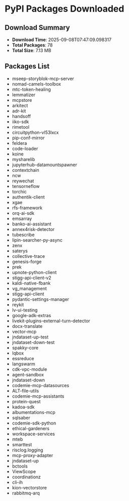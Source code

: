 # PyPI Packages Downloaded

## Download Summary
- **Download Time**: 2025-09-08T07:47:09.098317
- **Total Packages**: 78
- **Total Size**: 7.13 MB

## Packages List
- mseep-storyblok-mcp-server
- nomad-camels-toolbox
- mtc-token-healing
- lemmatizer
- mcpstore
- arkitect
- adr-kit
- handsoff
- iiko-sdk
- rimetool
- circuitpython-vl53lxcx
- pip-conf-mirror
- feldera
- code-loader
- koine
- mysharelib
- jupyterhub-datamountspawner
- contextchain
- ncw
- reywechat
- tensorneflow
- torchic
- authentik-client
- xgae
- rfs-framework
- orq-ai-sdk
- emsarray
- banko-ai-assistant
- annex4risk-detector
- tubescribe
- lipin-searcher-py-async
- zenx
- saterys
- collective-trace
- genesis-forge
- prek
- upnote-python-client
- stigg-api-client-v2
- kaldi-native-fbank
- vg_management
- stigg-api-client
- pydantic-settings-manager
- reykit
- lv-ui-testing
- google-adk-extras
- livekit-plugins-external-turn-detector
- docx-translate
- vector-mcp
- jndataset-up-test
- jndataset-down-test
- spakky-core
- lqbox
- essreduce
- langswarm
- cdk-vpc-module
- agent-sandbox
- jndataset-down
- codemie-mcp-datasources
- ALT-file-utils
- codemie-mcp-assistants
- protein-quest
- kadoa-sdk
- albumentations-mcp
- sqlsaber
- codemie-sdk-python
- ethical-gardeners
- workspace-services
- mteb
- smarttest
- risclog.logging
- mcp-proxy-adapter
- jndataset-up
- bctools
- ViewScope
- coordinationz
- cli-ih
- kion-vectorstore
- rabbitmq-arq
